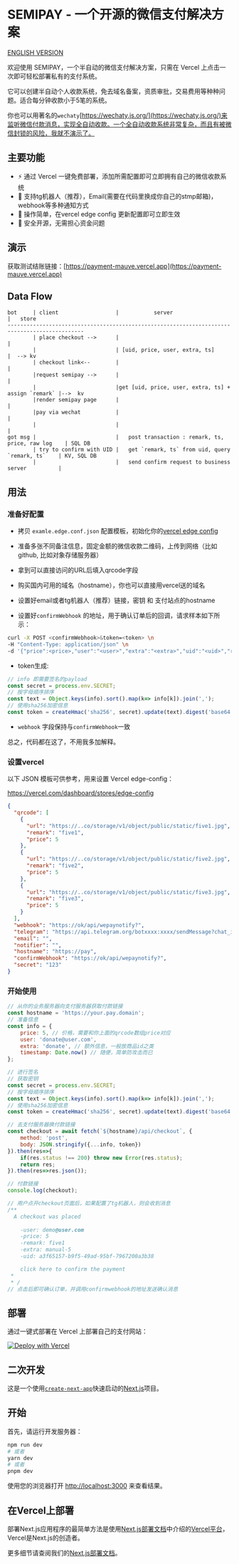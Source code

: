 # SEMIPAY - 一个开源的微信支付解决方案

[ENGLISH VERSION](/README.en.md)

欢迎使用 SEMIPAY，一个半自动的微信支付解决方案，只需在 Vercel 上点击一次即可轻松部署私有的支付系统。

它可以创建半自动个人收款系统，免去域名备案，资质审批，交易费用等种种问题。适合每分钟收款小于5笔的系统。

你也可以用著名的`wechaty`[https://wechaty.js.org/](https://wechaty.js.org/)来监听微信付款消息，实现全自动收款。一个全自动收款系统非常复杂，而且有被微信封锁的风险，我就不演示了。

## 主要功能
- ⚡ 通过 Vercel 一键免费部署，添加所需配置即可立即拥有自己的微信收款系统
- 💬 支持tg机器人（推荐），Email(需要在代码里换成你自己的stmp邮箱)，webhook等多种通知方式
- 🎨 操作简单，在vercel edge config 更新配置即可立即生效
- 🌈 安全开源，无需担心资金问题


## 演示

获取测试结账链接：[https://payment-mauve.vercel.app](https://payment-mauve.vercel.app)

## Data Flow
```
bot     | client                  |           server                                   |   store  
----------------------------------------------------------------------------------------------
        | place checkout -->      |                                                    |          
        |                         | [uid, price, user, extra, ts]                      |  --> kv  
        | checkout link<--        |                                                    |          
        |request semipay -->      |                                                    |          
        |                         |get [uid, price, user, extra, ts] + assign `remark` |-->  kv   
        |render semipay page      |                                                    |          
        |pay via wechat           |                                                    |          
        |                         |                                                    |          
got msg |                         |   post transaction : remark, ts, price, raw log    | SQL DB
        | try to confirm with UID |   get `remark, ts` from uid, query `remark, ts`    | KV, SQL DB
        |                         |   send confirm request to business server          | 
```

## 用法

### 准备好配置
- 拷贝 `examle.edge.conf.json` 配置模板，初始化你的[vercel edge config](https://vercel.com/dashboard/stores/edge-config)

- 准备多张不同备注信息，固定金额的微信收款二维码，上传到网络（比如github, 比如对象存储服务器）

- 拿到可以直接访问的URL后填入qrcode字段

- 购买国内可用的域名（hostname），你也可以直接用vercel送的域名

- 设置好email或者tg机器人（推荐）链接，密钥 和 支付站点的hostname

- 设置好`confirmWebhook` 的地址，用于确认订单后的回调，请求样本如下所示：

```bash
curl -X POST <confirmWebhook>&token=<token> \n
-H "Content-Type: application/json" \n
-d '{"price":<price>,"user":"<user>","extra":"<extra>","uid":"<uid>","remark":"<remark>","timestamp":<timestamp>}'

```
- token生成:
```js
// info 即需要签名的payload
const secret = process.env.SECRET;
// 按字母顺序排序
const text = Object.keys(info).sort().map(k=> info[k]).join(','); 
// 使用sha256加密信息
const token = createHmac('sha256', secret).update(text).digest('base64');

```

- `webhook` 字段保持与`confirmWebhook`一致


总之，代码都在这了，不用我多加解释。

### 设置vercel

以下 JSON 模板可供参考，用来设置 Vercel edge-config：

https://vercel.com/dashboard/stores/edge-config

```json
{
  "qrcode": [
    {
      "url": "https://..co/storage/v1/object/public/static/five1.jpg",
      "remark": "five1",
      "price": 5
    },
    {
      "url": "https://..co/storage/v1/object/public/static/five2.jpg",
      "remark": "five2",
      "price": 5
    },
    {
      "url": "https://..co/storage/v1/object/public/static/five3.jpg",
      "remark": "five3",
      "price": 5
    }
  ],
  "webhook": "https://ok/api/wepaynotify?",
  "telegram": "https://api.telegram.org/botxxxx:xxxx/sendMessage?chat_id=xxx&",
  "email": "",
  "notifier": "",
  "hostname": "https://pay",
  "confirmWebhook": "https://ok/api/wepaynotify?",
  "secret": "123"
}
```

### 开始使用

```js
// 从你的业务服务器向支付服务器获取付款链接
const hostname = 'https://your.pay.domain';
// 准备信息
const info = {
    price: 5, // 价格，需要和你上面的qrcode数组price对应
    user: 'donate@user.com',
    extra: 'donate', // 额外信息，一般放商品id之类
    timestamp: Date.now() // 随便，简单防攻击而已
};

// 进行签名
// 获取密钥
const secret = process.env.SECRET;
// 按字母顺序排序
const text = Object.keys(info).sort().map(k=> info[k]).join(','); 
// 使用sha256加密信息
const token = createHmac('sha256', secret).update(text).digest('base64');

// 去支付服务器换付款链接
const checkout = await fetch(`${hostname}/api/checkout`, {
    method: 'post',
    body: JSON.stringify({...info, token})
}).then(res=>{
    if(res.status !== 200) throw new Error(res.status);
    return res;
}).then(res=>res.json());

// 付款链接
console.log(checkout);

// 用户点开checkout页面后，如果配置了tg机器人，则会收到消息
/**
  A checkout was placed 
    
    -user: demo@user.com
    -price: 5
    -remark: five1
    -extra: manual-5
    -uid: a3f65157-b9f5-49ad-95bf-7967200a3b38

    click here to confirm the payment
 * 
 * /
// 点击后即可确认订单，并调用confirmwebhook的地址发送确认消息
```

## 部署

通过一键式部署在 Vercel 上部署自己的支付网站：

[![Deploy with Vercel](https://vercel.com/button)](https://vercel.com/new/clone?repository-url=https%3A%2F%2Fgithub.com%2Fwanghsinche%2Fsemipay.git&env=NODE_ENV&envDescription=%E4%BD%A0%E5%BF%85%E9%A1%BB%E5%85%88%E5%89%8D%E5%BE%80https%3A%2F%2Fvercel.com%2Fdashboard%2Fstores%EF%BC%8C%E5%88%9B%E5%BB%BA%E5%B1%9E%E4%BA%8E%E8%87%AA%E5%B7%B1%E7%9A%84KV%E5%92%8Cedge%20config%2C%20%E5%B9%B6%E5%A1%AB%E5%85%A5%E7%9B%B8%E5%85%B3%E4%BF%A1%E6%81%AF.%20%20%E5%8F%AF%E5%8F%82%E8%80%83%20%20https%3A%2F%2Fpayment-mauve.vercel.app%2F%20%20%5Cn%20You%20created%20the%20KV%20and%20edge%20config%20in%20storage%20page.&envLink=https%3A%2F%2Fvercel.com%2Fdashboard%2Fstores&demo-title=SEMIPAY&demo-description=SEMIPAY%20-%20An%20Open%20Source%20Wechat%20Payment%20Solution&demo-url=https%3A%2F%2Fpayment-mauve.vercel.app%2F)


## 二次开发

这是一个使用[`create-next-app`](https://github.com/vercel/next.js/tree/canary/packages/create-next-app)快速启动的[Next.js](https://nextjs.org/)项目。

## 开始

首先，请运行开发服务器：

```bash
npm run dev
# 或者
yarn dev
# 或者
pnpm dev
```

使用您的浏览器打开 [http://localhost:3000](http://localhost:3000) 来查看结果。

## 在Vercel上部署

部署Next.js应用程序的最简单方法是使用[Next.js部署文档](https://nextjs.org/docs/deployment)中介绍的[Vercel平台](https://vercel.com/new?utm_medium=default-template&filter=next.js&utm_source=create-next-app&utm_campaign=create-next-app-readme)，Vercel是Next.js的创造者。

更多细节请查阅我们的[Next.js部署文档](https://nextjs.org/docs/deployment)。